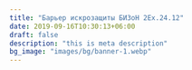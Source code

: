 ```yaml
---
title: "Барьер искрозащиты БИЗоН 2Ex.24.12"
date: 2019-09-16T10:30:13+06:00
draft: false
description: "this is meta description"
bg_image: "images/bg/banner-1.webp"
---
```


